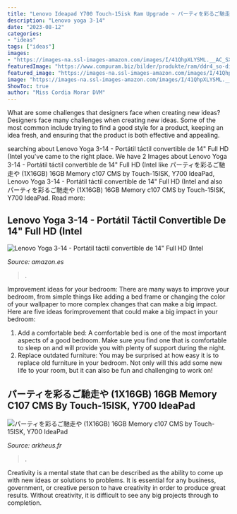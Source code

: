 ```yaml
---
title: "Lenovo Ideapad Y700 Touch-15isk Ram Upgrade ~ パーティを彩るご馳走や (1x16gb) 16gb Memory C107 Cms By Touch-15isk, Y700 Ideapad"
description: "Lenovo yoga 3-14"
date: "2023-08-12"
categories:
- "ideas"
tags: ["ideas"]
images:
- "https://images-na.ssl-images-amazon.com/images/I/41QhpXLYSML.__AC_SX300_QL70_ML2_.jpg"
featuredImage: "https://www.compuram.biz/bilder/produkte/ram/ddr4_so-dimm_2er-f2.jpg"
featured_image: "https://images-na.ssl-images-amazon.com/images/I/41QhpXLYSML.__AC_SX300_QL70_ML2_.jpg"
image: "https://images-na.ssl-images-amazon.com/images/I/41QhpXLYSML.__AC_SX300_QL70_ML2_.jpg"
ShowToc: true
author: "Miss Cordia Morar DVM"
---
```



What are some challenges that designers face when creating new ideas?
Designers face many challenges when creating new ideas. Some of the most common include trying to find a good style for a product, keeping an idea fresh, and ensuring that the product is both effective and appealing.

	

		
searching about Lenovo Yoga 3-14 - Portátil táctil convertible de 14&quot; Full HD (Intel you've came to the right place. We have 2 Images about Lenovo Yoga 3-14 - Portátil táctil convertible de 14&quot; Full HD (Intel like パーティを彩るご馳走や (1X16GB) 16GB Memory c107 CMS by Touch-15ISK, Y700 IdeaPad, Lenovo Yoga 3-14 - Portátil táctil convertible de 14&quot; Full HD (Intel and also パーティを彩るご馳走や (1X16GB) 16GB Memory c107 CMS by Touch-15ISK, Y700 IdeaPad. Read more:
		
    
## Lenovo Yoga 3-14 - Portátil Táctil Convertible De 14&quot; Full HD (Intel

<img loading=lazy src="https://images-na.ssl-images-amazon.com/images/I/41QhpXLYSML.__AC_SX300_QL70_ML2_.jpg" onerror="this.onerror=null;this.src='https://tse2.mm.bing.net/th?id=OIP.zOClYNKVhwAJeXhTHS2d9QAAAA&amp;pid=15.1';" alt="Lenovo Yoga 3-14 - Portátil táctil convertible de 14&quot; Full HD (Intel">

_Source: amazon.es_

>. 

	

Improvement ideas for your bedroom:
There are many ways to improve your bedroom, from simple things like adding a bed frame or changing the color of your wallpaper to more complex changes that can make a big impact. Here are five ideas forimprovement that could make a big impact in your bedroom: 
1) Add a comfortable bed: A comfortable bed is one of the most important aspects of a good bedroom. Make sure you find one that is comfortable to sleep on and will provide you with plenty of support during the night. 
2) Replace outdated furniture: You may be surprised at how easy it is to replace old furniture in your bedroom. Not only will this add some new life to your room, but it can also be fun and challenging to work on!

    
## パーティを彩るご馳走や (1X16GB) 16GB Memory C107 CMS By Touch-15ISK, Y700 IdeaPad

<img loading=lazy src="https://www.compuram.biz/bilder/produkte/ram/ddr4_so-dimm_2er-f2.jpg" onerror="this.onerror=null;this.src='https://tse3.mm.bing.net/th?id=OIP.I8PUGvA-mQKFKeYFlgmEdAEEBy&amp;pid=15.1';" alt="パーティを彩るご馳走や (1X16GB) 16GB Memory c107 CMS by Touch-15ISK, Y700 IdeaPad">

_Source: arkheus.fr_

>. 

	

Creativity is a mental state that can be described as the ability to come up with new ideas or solutions to problems. It is essential for any business, government, or creative person to have creativity in order to produce great results. Without creativity, it is difficult to see any big projects through to completion.


